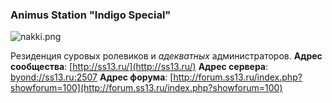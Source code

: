 ### Animus Station "Indigo Special" ###
![nakki.png](https://bitbucket.org/repo/pj8nEr/images/1246914533-nakki.png)

Резиденция суровых ролевиков и *адекватных* администраторов.
**Адрес сообщества**: [http://ss13.ru/](http://ss13.ru/)
**Адрес сервера**: [byond://ss13.ru:2507](byond://ss13.ru:2507)
**Адрес форума**: [http://forum.ss13.ru/index.php?showforum=100](http://forum.ss13.ru/index.php?showforum=100)